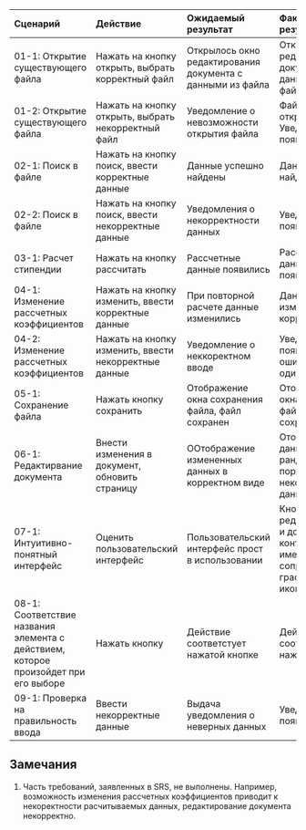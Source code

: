 |Сценарий|Действие|Ожидаемый результат|Фактический результат| Оценка|
|:---|:---|:---|:---|:---|
|01-1: Открытие существующего файла |Нажать на кнопку открыть, выбрать корректный файл|Открылось окно редактирования документа с данными из файла|Открылось окно редактирования документа с данными из файла|Тест пройден|
|01-2: Открытие существующего файла|Нажать на кнопку открыть, выбрать некорректный файл|Уведомление о невозможности открытия файла|Файл не открылся. Уведомление появилось|Тест пройден|
|02-1: Поиск в файле|Нажать на кнопку поиск, ввести корректные данные |Данные успешно найдены|Данные успешно найдены|Тест пройден|
|02-2: Поиск в файле|Нажать на кнопку поиск, ввести некорректные данные|Уведомления о некорректности данных|Уведомление появилось|Тест пройден|
|03-1: Расчет стипендии|Нажать на кнопку рассчитать|Рассчетные данные появились|Рассчетные данные появились|Тест пройден|
|04-1: Изменение рассчетных коэффициентов|Нажать на кнопку изменить, ввести корректные данные|При повторной расчете данные изменились|Данные изменились, не корректно|Тест не пройден|
|04-2: Изменение рассчетных коэффициентов|Нажать на кнопку изменить, ввести некорректные данные|Уведомление о неккоректном вводе|Уведомление появилось, но ошибка с одиночной "."|Тест не пройден|
|05-1: Сохранение файла|Нажать кнопку сохранить|Отображение окна сохранения файла, файл сохранен|Отображение окна сохранения файла, файл сохранен|Тест пройден|
|06-1: Редактирвание документа|Внести изменения в документ, обновить страницу|ООтображение измененных данных в корректном виде|Отображение данных в рандомном порядке с некорректными данными|Тест не пройден|
|07-1: Интуитивно-понятный интерфейс|Оценить пользовательский интерфейс|Пользовательский интерфейс прост в использовании|Кнопки удаления, редактирования и добавления контакта не имеют сопровождающих графических иконок|Тест не пройден|
|08-1: Соответствие названия элемента с действием, которое произойдет при его выборе|Нажать кнопку|Действие соответстует нажатой кнопке|Действие соответстует нажатой кнопке|Тест  пройден|
|09-1: Проверка на правильность ввода|Ввести некорректные данные|Выдача уведомления о неверных данных|Уведомлнеия  появляются|Тест  пройден|



## Замечания
1. Часть требований, заявленных в SRS, не выполнены. Например, возможность изменения рассчетных коэффициентов приводит к некоректности расчитываемых данных, редактирование документа некорректно.
